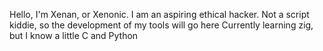 Hello, I'm Xenan, or Xenonic.
I am an aspiring ethical hacker.
Not a script kiddie, so the development of my tools will go here
Currently learning zig, but I know a little C and Python
